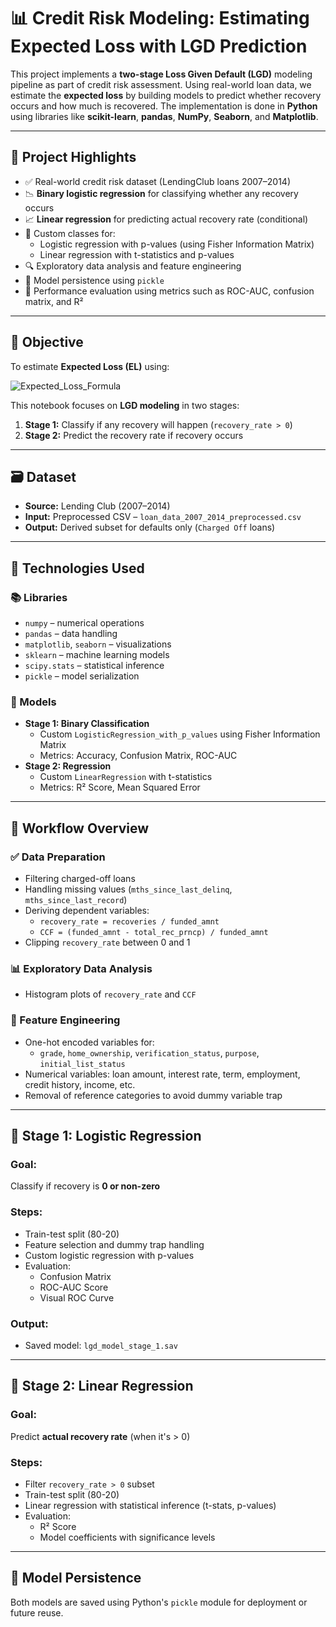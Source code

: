 # 📊 Credit Risk Modeling: Estimating Expected Loss with LGD Prediction

This project implements a **two-stage Loss Given Default (LGD)** modeling pipeline as part of credit risk assessment. Using real-world loan data, we estimate the **expected loss** by building models to predict whether recovery occurs and how much is recovered. The implementation is done in **Python** using libraries like **scikit-learn**, **pandas**, **NumPy**, **Seaborn**, and **Matplotlib**.

---

## 📌 Project Highlights

- ✅ Real-world credit risk dataset (LendingClub loans 2007–2014)
- 📉 **Binary logistic regression** for classifying whether any recovery occurs
- 📈 **Linear regression** for predicting actual recovery rate (conditional)
- 📐 Custom classes for:
  - Logistic regression with p-values (using Fisher Information Matrix)
  - Linear regression with t-statistics and p-values
- 🔍 Exploratory data analysis and feature engineering
- 📁 Model persistence using `pickle`
- 🧪 Performance evaluation using metrics such as ROC-AUC, confusion matrix, and R²

---

## 🧠 Objective

To estimate **Expected Loss (EL)** using:

![Expected_Loss_Formula](Expected_Loss_Formula.jpg)

This notebook focuses on **LGD modeling** in two stages:
1. **Stage 1:** Classify if any recovery will happen (`recovery_rate > 0`)
2. **Stage 2:** Predict the recovery rate if recovery occurs

---

## 🗃️ Dataset

- **Source:** Lending Club (2007–2014)
- **Input:** Preprocessed CSV – `loan_data_2007_2014_preprocessed.csv`
- **Output:** Derived subset for defaults only (`Charged Off` loans)

---

## 🔧 Technologies Used

### 📚 Libraries
- `numpy` – numerical operations
- `pandas` – data handling
- `matplotlib`, `seaborn` – visualizations
- `sklearn` – machine learning models
- `scipy.stats` – statistical inference
- `pickle` – model serialization

### 🧠 Models
- **Stage 1: Binary Classification**
  - Custom `LogisticRegression_with_p_values` using Fisher Information Matrix
  - Metrics: Accuracy, Confusion Matrix, ROC-AUC
- **Stage 2: Regression**
  - Custom `LinearRegression` with t-statistics
  - Metrics: R² Score, Mean Squared Error

---

## 🧪 Workflow Overview

### ✅ Data Preparation
- Filtering charged-off loans
- Handling missing values (`mths_since_last_delinq`, `mths_since_last_record`)
- Deriving dependent variables:
  - `recovery_rate = recoveries / funded_amnt`
  - `CCF = (funded_amnt - total_rec_prncp) / funded_amnt`
- Clipping `recovery_rate` between 0 and 1

### 📊 Exploratory Data Analysis
- Histogram plots of `recovery_rate` and `CCF`

### 🧱 Feature Engineering
- One-hot encoded variables for:
  - `grade`, `home_ownership`, `verification_status`, `purpose`, `initial_list_status`
- Numerical variables: loan amount, interest rate, term, employment, credit history, income, etc.
- Removal of reference categories to avoid dummy variable trap

---

## 🚀 Stage 1: Logistic Regression

### Goal:
Classify if recovery is **0 or non-zero**

### Steps:
- Train-test split (80-20)
- Feature selection and dummy trap handling
- Custom logistic regression with p-values
- Evaluation:
  - Confusion Matrix
  - ROC-AUC Score
  - Visual ROC Curve

### Output:
- Saved model: `lgd_model_stage_1.sav`

---

## 🧮 Stage 2: Linear Regression

### Goal:
Predict **actual recovery rate** (when it's > 0)

### Steps:
- Filter `recovery_rate > 0` subset
- Train-test split (80-20)
- Linear regression with statistical inference (t-stats, p-values)
- Evaluation:
  - R² Score
  - Model coefficients with significance levels

---

## 💾 Model Persistence

Both models are saved using Python's `pickle` module for deployment or future reuse.
